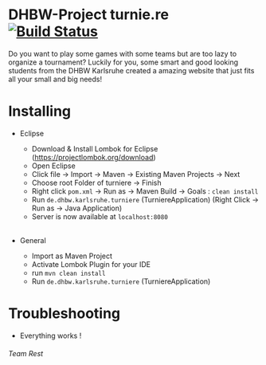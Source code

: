 # DHBW-Project turnie.re [![Build Status](https://travis-ci.com/Malaber/webengineeringdhbw.svg?token=8gXLxT52HoJJ3uBxddBm&branch=master)](https://travis-ci.com/Malaber/webengineeringdhbw)
Do you want to play some games with some teams but are too lazy to organize a tournament?
Luckily for you, some smart and good looking students from the DHBW Karlsruhe created a amazing website that just fits all your small and big needs!

# Installing 
* Eclipse
   - Download & Install Lombok for Eclipse (https://projectlombok.org/download) 
   - Open Eclipse
   - Click file -> Import -> Maven -> Existing Maven Projects -> Next
   - Choose root Folder of turniere -> Finish
   - Right click `pom.xml` -> Run as -> Maven Build -> Goals : `clean install`
   - Run `de.dhbw.karlsruhe.turniere` (TurniereApplication) (Right Click -> Run as -> Java Application)
   - Server is now available at `localhost:8080`

   <br>
     
* General
   - Import as Maven Project
   - Activate Lombok Plugin for your IDE
   - run `mvn clean install`
   - Run `de.dhbw.karlsruhe.turniere` (TurniereApplication)

# Troubleshooting
* Everything works !

###### Team Rest
